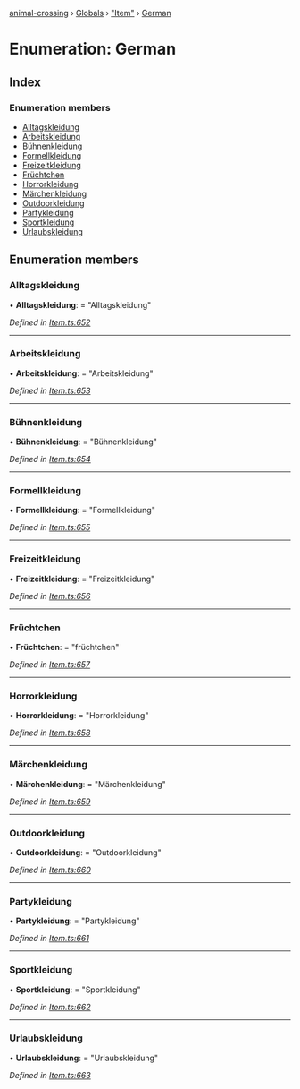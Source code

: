 [animal-crossing](../README.md) › [Globals](../globals.md) › ["Item"](../modules/_item_.md) › [German](_item_.german.md)

# Enumeration: German

## Index

### Enumeration members

* [Alltagskleidung](_item_.german.md#alltagskleidung)
* [Arbeitskleidung](_item_.german.md#arbeitskleidung)
* [Bühnenkleidung](_item_.german.md#bühnenkleidung)
* [Formellkleidung](_item_.german.md#formellkleidung)
* [Freizeitkleidung](_item_.german.md#freizeitkleidung)
* [Früchtchen](_item_.german.md#früchtchen)
* [Horrorkleidung](_item_.german.md#horrorkleidung)
* [Märchenkleidung](_item_.german.md#märchenkleidung)
* [Outdoorkleidung](_item_.german.md#outdoorkleidung)
* [Partykleidung](_item_.german.md#partykleidung)
* [Sportkleidung](_item_.german.md#sportkleidung)
* [Urlaubskleidung](_item_.german.md#urlaubskleidung)

## Enumeration members

###  Alltagskleidung

• **Alltagskleidung**: = "Alltagskleidung"

*Defined in [Item.ts:652](https://github.com/Norviah/animal-crossing/blob/37a256e/module/types/Item.ts#L652)*

___

###  Arbeitskleidung

• **Arbeitskleidung**: = "Arbeitskleidung"

*Defined in [Item.ts:653](https://github.com/Norviah/animal-crossing/blob/37a256e/module/types/Item.ts#L653)*

___

###  Bühnenkleidung

• **Bühnenkleidung**: = "Bühnenkleidung"

*Defined in [Item.ts:654](https://github.com/Norviah/animal-crossing/blob/37a256e/module/types/Item.ts#L654)*

___

###  Formellkleidung

• **Formellkleidung**: = "Formellkleidung"

*Defined in [Item.ts:655](https://github.com/Norviah/animal-crossing/blob/37a256e/module/types/Item.ts#L655)*

___

###  Freizeitkleidung

• **Freizeitkleidung**: = "Freizeitkleidung"

*Defined in [Item.ts:656](https://github.com/Norviah/animal-crossing/blob/37a256e/module/types/Item.ts#L656)*

___

###  Früchtchen

• **Früchtchen**: = "früchtchen"

*Defined in [Item.ts:657](https://github.com/Norviah/animal-crossing/blob/37a256e/module/types/Item.ts#L657)*

___

###  Horrorkleidung

• **Horrorkleidung**: = "Horrorkleidung"

*Defined in [Item.ts:658](https://github.com/Norviah/animal-crossing/blob/37a256e/module/types/Item.ts#L658)*

___

###  Märchenkleidung

• **Märchenkleidung**: = "Märchenkleidung"

*Defined in [Item.ts:659](https://github.com/Norviah/animal-crossing/blob/37a256e/module/types/Item.ts#L659)*

___

###  Outdoorkleidung

• **Outdoorkleidung**: = "Outdoorkleidung"

*Defined in [Item.ts:660](https://github.com/Norviah/animal-crossing/blob/37a256e/module/types/Item.ts#L660)*

___

###  Partykleidung

• **Partykleidung**: = "Partykleidung"

*Defined in [Item.ts:661](https://github.com/Norviah/animal-crossing/blob/37a256e/module/types/Item.ts#L661)*

___

###  Sportkleidung

• **Sportkleidung**: = "Sportkleidung"

*Defined in [Item.ts:662](https://github.com/Norviah/animal-crossing/blob/37a256e/module/types/Item.ts#L662)*

___

###  Urlaubskleidung

• **Urlaubskleidung**: = "Urlaubskleidung"

*Defined in [Item.ts:663](https://github.com/Norviah/animal-crossing/blob/37a256e/module/types/Item.ts#L663)*

